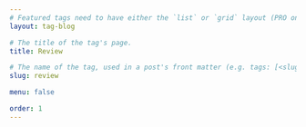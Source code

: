 ```yaml
---
# Featured tags need to have either the `list` or `grid` layout (PRO only).
layout: tag-blog

# The title of the tag's page.
title: Review

# The name of the tag, used in a post's front matter (e.g. tags: [<slug>]).
slug: review

menu: false

order: 1
---
```

